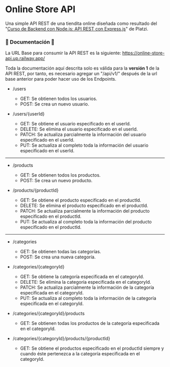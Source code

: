 # Online Store API
Una simple API REST de una tiendita online diseñada como resultado del "[Curso de Backend con Node.js: API REST con Express.js](https://platzi.com/cursos/backend-nodejs/)" de Platzi.

### 📝 Documentación 📝
La URL Base para consumir la API REST es la siguiente: https://online-store-api.up.railway.app/

Toda la documentación aquí descrita solo es válida para la **versión 1** de la API REST, por tanto, es necesario agregar un "/api/v1/" después de la url base anterior para poder hacer uso de los Endpoints.

- /users
  - GET: Se obtienen todos los usuarios.
  - POST: Se crea un nuevo usuario.

- /users/{userId}
  - GET: Se obtiene el usuario especificado en el userId.
  - DELETE: Se elimina el usuario especificado en el userId.
  - PATCH: Se actualiza parcialmente la información del usuario especificado en el userId.
  - PUT: Se actualiza al completo toda la información del usuario especificado en el userId.

---

- /products
  - GET: Se obtienen todos los productos.
  - POST: Se crea un nuevo producto.

- /products/{productId}
  - GET: Se obtiene el producto especificado en el productId.
  - DELETE: Se elimina el producto especificado en el productId.
  - PATCH: Se actualiza parcialmente la información del producto especificado en el productId.
  - PUT: Se actualiza al completo toda la información del producto especificado en el productId.

---

- /categories
  - GET: Se obtienen todas las categorías.
  - POST: Se crea una nueva categoría.

- /categories/{categoryId}
  - GET: Se obtiene la categoría especificada en el categoryId.
  - DELETE: Se elimina la categoría especificada en el categoryId.
  - PATCH: Se actualiza parcialmente la información de la categoría especificada en el categoryId.
  - PUT: Se actualiza al completo toda la información de la categoría especificada en el categoryId.

- /categories/{categoryId}/products
  - GET: Se obtienen todas los productos de la categoría especificada en el categoryId.

- /categories/{categoryId}/products/{productId}
  - GET: Se obtiene el productos especificado en el productId siempre y cuando éste pertenezca a la categoría especificada en el categoryId.
